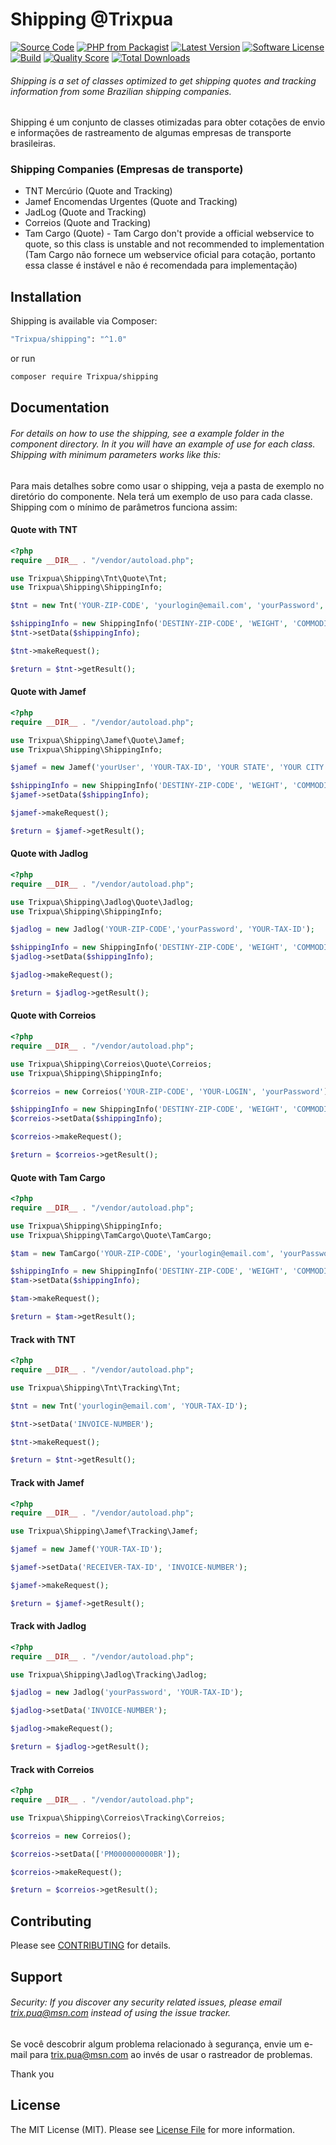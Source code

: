 # Shipping @Trixpua

[![Source Code](http://img.shields.io/badge/source-Trixpua/shipping-blue.svg?style=flat-square)](https://github.com/Trixpua/shipping)
[![PHP from Packagist](https://img.shields.io/packagist/php-v/trixpua/shipping.svg?style=flat-square)](https://packagist.org/packages/Trixpua/shipping)
[![Latest Version](https://img.shields.io/github/release/trixpua/shipping.svg?style=flat-square)](https://github.com/Trixpua/shipping/releases)
[![Software License](https://img.shields.io/badge/license-MIT-brightgreen.svg?style=flat-square)](LICENSE)
[![Build](https://img.shields.io/scrutinizer/build/g/trixpua/shipping.svg?style=flat-square)](https://scrutinizer-ci.com/g/Trixpua/shipping)
[![Quality Score](https://img.shields.io/scrutinizer/g/trixpua/shipping.svg?style=flat-square)](https://scrutinizer-ci.com/g/Trixpua/shipping)
[![Total Downloads](https://img.shields.io/packagist/dt/trixpua/shipping.svg?style=flat-square)](https://packagist.org/packages/Trixpua/shipping)

###### Shipping is a set of classes optimized to get shipping quotes and tracking information from some Brazilian shipping companies.

Shipping é um conjunto de classes otimizadas para obter cotações de envio e informações de rastreamento de algumas empresas de transporte brasileiras.

### Shipping Companies (Empresas de transporte)

- TNT Mercúrio (Quote and Tracking)
- Jamef Encomendas Urgentes (Quote and Tracking)
- JadLog (Quote and Tracking)
- Correios (Quote and Tracking)
- Tam Cargo (Quote) - Tam Cargo don't provide a official webservice to quote, so this class is unstable and not recommended to implementation (Tam Cargo não fornece um webservice oficial para cotação, portanto essa classe é instável e não é recomendada para implementação)

## Installation

Shipping is available via Composer:

```bash
"Trixpua/shipping": "^1.0"
```

or run

```bash
composer require Trixpua/shipping
```

## Documentation

###### For details on how to use the shipping, see a example folder in the component directory. In it you will have an example of use for each class. Shipping with minimum parameters works like this:

Para mais detalhes sobre como usar o shipping, veja a pasta de exemplo no diretório do componente. Nela terá um exemplo de uso para cada classe. Shipping com o mínimo de parâmetros funciona assim:

#### Quote with TNT

```php
<?php
require __DIR__ . "/vendor/autoload.php";

use Trixpua\Shipping\Tnt\Quote\Tnt;
use Trixpua\Shipping\ShippingInfo;

$tnt = new Tnt('YOUR-ZIP-CODE', 'yourlogin@email.com', 'yourPassword', 'YOUR-DIVISION-CODE', 'YOUR-TAX-SITUATION', 'YOUR-TAX-ID', 'YOUR-STATE-REGISTRATION-NUMBER');

$shippingInfo = new ShippingInfo('DESTINY-ZIP-CODE', 'WEIGHT', 'COMMODITY-VALUE', 'VOLUME');
$tnt->setData($shippingInfo);

$tnt->makeRequest();

$return = $tnt->getResult();
```

#### Quote with Jamef

```php
<?php
require __DIR__ . "/vendor/autoload.php";

use Trixpua\Shipping\Jamef\Quote\Jamef;
use Trixpua\Shipping\ShippingInfo;

$jamef = new Jamef('yourUser', 'YOUR-TAX-ID', 'YOUR STATE', 'YOUR CITY NAME', 'YOUR-QUOTE-BRANCH');

$shippingInfo = new ShippingInfo('DESTINY-ZIP-CODE', 'WEIGHT', 'COMMODITY-VALUE', 'VOLUME');
$jamef->setData($shippingInfo);

$jamef->makeRequest();

$return = $jamef->getResult();
```

#### Quote with Jadlog

```php
<?php
require __DIR__ . "/vendor/autoload.php";

use Trixpua\Shipping\Jadlog\Quote\Jadlog;
use Trixpua\Shipping\ShippingInfo;

$jadlog = new Jadlog('YOUR-ZIP-CODE','yourPassword', 'YOUR-TAX-ID');

$shippingInfo = new ShippingInfo('DESTINY-ZIP-CODE', 'WEIGHT', 'COMMODITY-VALUE', 'VOLUME');
$jadlog->setData($shippingInfo);

$jadlog->makeRequest();

$return = $jadlog->getResult();
```

#### Quote with Correios

```php
<?php
require __DIR__ . "/vendor/autoload.php";

use Trixpua\Shipping\Correios\Quote\Correios;
use Trixpua\Shipping\ShippingInfo;

$correios = new Correios('YOUR-ZIP-CODE', 'YOUR-LOGIN', 'yourPassword');

$shippingInfo = new ShippingInfo('DESTINY-ZIP-CODE', 'WEIGHT', 'COMMODITY-VALUE', 'VOLUME');
$correios->setData($shippingInfo);

$correios->makeRequest();

$return = $correios->getResult();
```

#### Quote with Tam Cargo

```php
<?php
require __DIR__ . "/vendor/autoload.php";

use Trixpua\Shipping\ShippingInfo;
use Trixpua\Shipping\TamCargo\Quote\TamCargo;

$tam = new TamCargo('YOUR-ZIP-CODE', 'yourlogin@email.com', 'yourPassword');

$shippingInfo = new ShippingInfo('DESTINY-ZIP-CODE', 'WEIGHT', 'COMMODITY-VALUE', 'VOLUME');
$tam->setData($shippingInfo);

$tam->makeRequest();

$return = $tam->getResult();
```

#### Track with TNT

```php
<?php
require __DIR__ . "/vendor/autoload.php";

use Trixpua\Shipping\Tnt\Tracking\Tnt;

$tnt = new Tnt('yourlogin@email.com', 'YOUR-TAX-ID');

$tnt->setData('INVOICE-NUMBER');

$tnt->makeRequest();

$return = $tnt->getResult();
```

#### Track with Jamef

```php
<?php
require __DIR__ . "/vendor/autoload.php";

use Trixpua\Shipping\Jamef\Tracking\Jamef;

$jamef = new Jamef('YOUR-TAX-ID');

$jamef->setData('RECEIVER-TAX-ID', 'INVOICE-NUMBER');

$jamef->makeRequest();

$return = $jamef->getResult();
```

#### Track with Jadlog

```php
<?php
require __DIR__ . "/vendor/autoload.php";

use Trixpua\Shipping\Jadlog\Tracking\Jadlog;

$jadlog = new Jadlog('yourPassword', 'YOUR-TAX-ID');

$jadlog->setData('INVOICE-NUMBER');

$jadlog->makeRequest();

$return = $jadlog->getResult();
```

#### Track with Correios

```php
<?php
require __DIR__ . "/vendor/autoload.php";

use Trixpua\Shipping\Correios\Tracking\Correios;

$correios = new Correios();

$correios->setData(['PM000000000BR']);

$correios->makeRequest();

$return = $correios->getResult();
```

## Contributing

Please see [CONTRIBUTING](https://github.com/Trixpua/shipping/blob/master/CONTRIBUTING.md) for details.

## Support

###### Security: If you discover any security related issues, please email trix.pua@msn.com instead of using the issue tracker.

Se você descobrir algum problema relacionado à segurança, envie um e-mail para trix.pua@msn.com ao invés de usar o rastreador de problemas.

Thank you

## License

The MIT License (MIT). Please see [License File](https://github.com/Trixpua/shipping/blob/master/LICENSE) for more information.